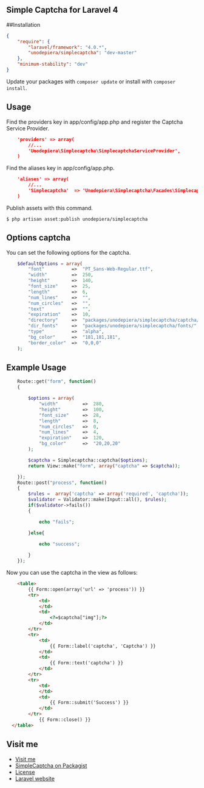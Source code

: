 ## Simple Captcha for Laravel 4
##Installation
```json
{
	"require": {
	    "laravel/framework": "4.0.*",
	    "unodepiera/simplecaptcha": "dev-master"
	},
	"minimum-stability": "dev"
}
```
Update your packages with ```composer update``` or install with ```composer install```.
## Usage
Find the providers key in app/config/app.php and register the Captcha Service Provider.
```json
	'providers' => array(
        //...
        'Unodepiera\Simplecaptcha\SimplecaptchaServiceProvider',
    )
```
Find the aliases key in app/config/app.php.
```json
	'aliases' => array(
        //...
        'Simplecaptcha'  => 'Unodepiera\Simplecaptcha\Facades\Simplecaptcha',
    )
```
Publish assets with this command. 

```$ php artisan asset:publish unodepiera/simplecaptcha```

## Options captcha
You can set the following options for the captcha.
```php
	$defaultOptions = array(
		"font"			=>	"PT_Sans-Web-Regular.ttf",
		"width" 		=> 	250,
		"height" 		=> 	140,
		"font_size" 	=> 	25,
		"length" 		=> 	6,
		"num_lines" 	=> 	"",
		"num_circles" 	=> 	"",
		"text"			=>	"",
		"expiration"	=>	10,
		"directory"		=>	"packages/unodepiera/simplecaptcha/captcha/",
		"dir_fonts"		=>	"packages/unodepiera/simplecaptcha/fonts/",
		"type"			=>	"alpha",
		"bg_color"		=>	"181,181,181",
		"border_color"	=>	"0,0,0"
	);
```
## Example Usage
```php
	Route::get("form", function()
	{

		$options = array(
			"width"			=>	280,
			"height" 		=> 	100,
			"font_size" 	=> 	28,
			"length" 		=> 	8,
			"num_circles" 	=> 	0,
			"num_lines" 	=> 	4,
			"expiration"	=>  120,
			"bg_color"		=>	"20,20,20"
		);

		$captcha = Simplecaptcha::captcha($options);
		return View::make("form", array("captcha" => $captcha));

	});
	Route::post("process", function()
	{
		$rules =  array('captcha' => array('required', 'captcha'));
	    $validator = Validator::make(Input::all(), $rules);
	    if($validator->fails())
	    {

	    	echo "fails";

	    }else{

	    	echo "success";
	    	
	    }
	});
```
Now you can use the captcha in the view as follows:
```html
    <table>
        {{ Form::open(array('url' => 'process')) }}
        <tr>
	        <td>
	        </td>
	        <td>
	            <?=$captcha["img"];?>
	        </td>
        </tr>
        <tr>
            <td>
                {{ Form::label('captcha', 'Captcha') }}
            </td>
            <td>
                {{ Form::text('captcha') }}
            </td>
        </tr>
        <tr>
            <td>
            </td>
            <td>
                {{ Form::submit('Success') }}
            </td>
        </tr>              
            {{ Form::close() }}
  </table>    
```

## Visit me

* [Visit me](http://uno-de-piera.com)
* [SimpleCaptcha on Packagist](https://packagist.org/packages/unodepiera/simplecaptcha)
* [License](http://www.opensource.org/licenses/mit-license.php)
* [Laravel website](http://laravel.com)
